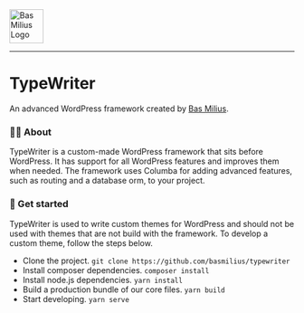<a href="https://bas.dev" target="_blank" rel="noopener">
	<img src="https://bas.dev/module/@bas/website/resource/image/logo.svg" alt="Bas Milius Logo" height="60" width="60" />
</a>

---

# TypeWriter
An advanced WordPress framework created by [Bas Milius](https://bas.dev).

### 👋🏽 About
TypeWriter is a custom-made WordPress framework that sits before WordPress. It has support
for all WordPress features and improves them when needed. The framework uses Columba for
adding advanced features, such as routing and a database orm, to your project.

### 🚀 Get started
TypeWriter is used to write custom themes for WordPress and should not be used with themes
that are not build with the framework. To develop a custom theme, follow the steps below.
- Clone the project. `git clone https://github.com/basmilius/typewriter`
- Install composer dependencies. `composer install`
- Install node.js dependencies. `yarn install`
- Build a production bundle of our core files. `yarn build`
- Start developing. `yarn serve`
